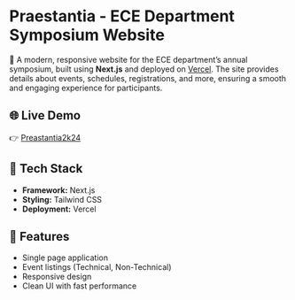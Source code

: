 # Praestantia - ECE Department Symposium Website

🚀 A modern, responsive website for the ECE department’s annual symposium, built using **Next.js** and deployed on [Vercel](https://praestantia.vercel.app/). The site provides details about events, schedules, registrations, and more, ensuring a smooth and engaging experience for participants.

## 🌐 Live Demo
👉 [Preastantia2k24](https://praestantia.vercel.app/)

## 🔧 Tech Stack
- **Framework:** Next.js
- **Styling:** Tailwind CSS
- **Deployment:** Vercel

## 📌 Features
- Single page application 
- Event listings (Technical, Non-Technical)
- Responsive design
- Clean UI with fast performance
